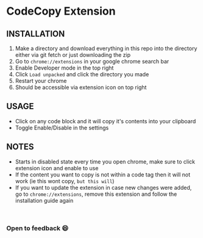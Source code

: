 # CodeCopy Extension

## INSTALLATION

1. Make a directory and download everything in this repo into the directory either via git fetch or just downloading the zip
2. Go to `chrome://extensions` in your google chrome search bar
3. Enable Developer mode in the top right
4. Click `Load unpacked` and click the directory you made
5. Restart your chrome
6. Should be accessible via extension icon on top right

## USAGE

- Click on any code block and it will copy it's contents into your clipboard
- Toggle Enable/Disable in the settings

## NOTES

- Starts in disabled state every time you open chrome, make sure to click extension icon and enable to use
- If the content you want to copy is not within a code tag then it will not work (ie this wont copy, `but this will`)
- If you want to update the extension in case new changes were added, go to `chrome://extensions`, remove this extension and follow the installation guide again

<br />

### Open to feedback :smile:
